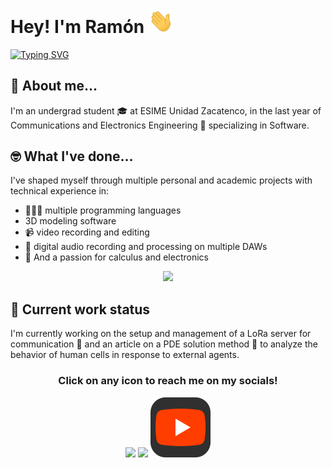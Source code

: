 # Hey! I'm Ramón <img src="https://raw.githubusercontent.com/ABSphreak/ABSphreak/master/gifs/Hi.gif" width="40">

[![Typing SVG](https://readme-typing-svg.demolab.com?font=Cairo+Play&duration=2500&color=FFFFFF&background=191919&size=35&center=true&vCenter=true&multiline=true&repeat=false&random=false&width=1100&height=120&lines=Ram%C3%B3n+E.+Hern%C3%A1ndez+Hdez.;IPN+ESIME+Student+%F0%9F%93%93+%7C+CIC+Researcher%F0%9F%96%A5%EF%B8%8F)](https://git.io/typing-svg)

## 🧐 About me...
I'm an undergrad student 🎓 at ESIME Unidad Zacatenco, in the last year of Communications and Electronics Engineering 🔧 specializing in Software.

## 🤓 What I've done...
I've shaped myself through multiple personal and academic projects with technical experience in:
* 🧑🏽‍💻 multiple programming languages
* 3D modeling software
* 📹 video recording and editing
* 🎸 digital audio recording and processing on multiple DAWs
* 🔌 And a passion for calculus and electronics

<p align="center">
  <img src="https://skillicons.dev/icons?i=ableton,arduino,matlab" />
</p>

## 🔨 Current work status
I'm currently working on the setup and management of a LoRa server for communication 🛜 and an article on a PDE solution method 📃 to analyze the behavior of human cells in response to external agents.

<h3 align="center">Click on any icon to reach me on my socials!</h3>
<p align="center">
  <a href="https://www.linkedin.com/in/ramonevehdez/"><img src="https://skillicons.dev/icons?i=linkedin" /></a>
  <a href="https://www.instagram.com/ramon_eve/"><img src="https://skillicons.dev/icons?i=instagram" /></a>
  <a href="https://www.youtube.com/@RamstricHdez"><img src="./icons/yT.svg" /></a>
</p>


